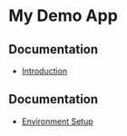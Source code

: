 # My Demo App
## Documentation
- [Introduction](docs/01-introduction.md)
## Documentation
- [Environment Setup](docs/02-environment-setup.md)

